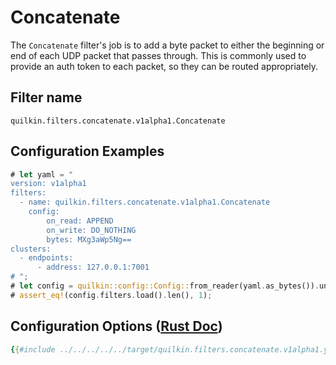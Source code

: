 # Concatenate

The `Concatenate` filter's job is to add a byte packet to either the beginning or end of each UDP packet that passes
through. This is commonly used to provide an auth token to each packet, so they can be routed appropriately.  

## Filter name
```text
quilkin.filters.concatenate.v1alpha1.Concatenate
```

## Configuration Examples
```rust
# let yaml = "
version: v1alpha1
filters:
  - name: quilkin.filters.concatenate.v1alpha1.Concatenate
    config:
        on_read: APPEND
        on_write: DO_NOTHING
        bytes: MXg3aWp5Ng==
clusters:
  - endpoints:
      - address: 127.0.0.1:7001
# ";
# let config = quilkin::config::Config::from_reader(yaml.as_bytes()).unwrap();
# assert_eq!(config.filters.load().len(), 1);
```

## Configuration Options ([Rust Doc](../../../../api/quilkin/filters/concatenate/struct.Config.html))

```yaml
{{#include ../../../../../target/quilkin.filters.concatenate.v1alpha1.yaml}}
```
